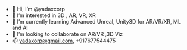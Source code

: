 - 👋 Hi, I’m @yadaxcorp
- 👀 I’m interested in 3D , AR, VR, XR
- 🌱 I’m currently learning Advanced Unreal, Unity3D for AR/VR/XR, ML and AI
- 💞️ I’m looking to collaborate on AR/VR ,3D Viz
- 📫 yadaxorp@gmail.com, +917677544475

<!---
yadaxcorp/yadaxcorp is a ✨ special ✨ repository because its `README.md` (this file) appears on your GitHub profile.
You can click the Preview link to take a look at your changes.
--->
